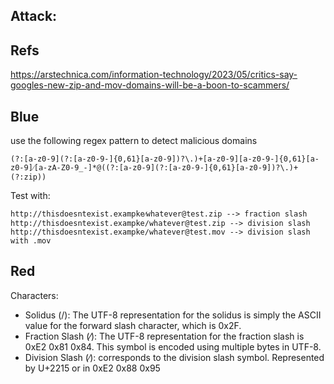 

## Attack: 
## Refs
https://arstechnica.com/information-technology/2023/05/critics-say-googles-new-zip-and-mov-domains-will-be-a-boon-to-scammers/

## Blue
use the following regex pattern to detect malicious domains
```
(?:[a-z0-9](?:[a-z0-9-]{0,61}[a-z0-9])?\.)+[a-z0-9][a-z0-9-]{0,61}[a-z0-9]⁄[a-zA-Z0-9_-]*@((?:[a-z0-9](?:[a-z0-9-]{0,61}[a-z0-9])?\.)+(?:zip))
```

Test with: 
```
http://thisdoesntexist.exampke⁄whatever@test.zip --> fraction slash
http://thisdoesntexist.exampke∕whatever@test.zip --> division slash
http://thisdoesntexist.exampke∕whatever@test.mov --> division slash with .mov
```

## Red
Characters: 
* Solidus (/): The UTF-8 representation for the solidus is simply the ASCII value for the forward slash character, which is 0x2F.
* Fraction Slash (⁄): The UTF-8 representation for the fraction slash is 0xE2 0x81 0x84. This symbol is encoded using multiple bytes in UTF-8.
* Division Slash (∕): corresponds to the division slash symbol. Represented by U+2215  or in 0xE2 0x88 0x95